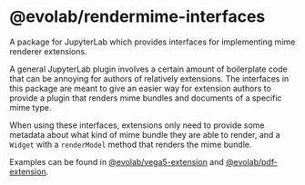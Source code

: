 # @evolab/rendermime-interfaces

A package for JupyterLab which provides interfaces for implementing mime renderer extensions.

A general JupyterLab plugin involves a certain amount of boilerplate code
that can be annoying for authors of relatively extensions.
The interfaces in this package are meant to give an easier way for extension authors
to provide a plugin that renders mime bundles and documents of a specific mime type.

When using these interfaces, extensions only need to provide some metadata about
what kind of mime bundle they are able to render, and a `Widget` with
a `renderModel` method that renders the mime bundle.

Examples can be found in [@evolab/vega5-extension](../vega5-extension) and [@evolab/pdf-extension](../pdf-extension).
